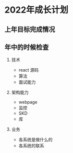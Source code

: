 # 2022年成长计划

## 上年目标完成情况

## 年中的时候检查

1. 技术
    - react 源码
    - 算法
    - 面试能力

2. 架构能力
    - webpage
    - 监控
    - SKD
    - 库

3. 业务
    - 各系统是做什么的
    - 各系统的联系